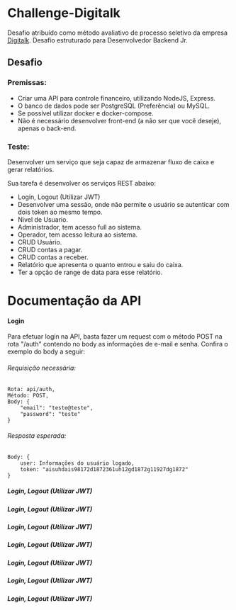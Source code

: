 # Challenge-Digitalk
Desafio atribuído como método avaliativo de processo seletivo da empresa [Digitalk](https://digitalk.com.br/). Desafio estruturado para Desenvolvedor Backend Jr.

## Desafio
### Premissas:

- Criar uma API para controle financeiro, utilizando NodeJS, Express.
- O banco de dados pode ser PostgreSQL (Preferência) ou MySQL.
- Se possível utilizar docker e docker-compose.
- Não é necessário desenvolver front-end (a não ser que você deseje), apenas o back-end.

### Teste:
Desenvolver um serviço que seja capaz de armazenar fluxo de caixa e gerar relatórios.

Sua tarefa é desenvolver os serviços REST abaixo:
* Login, Logout (Utilizar JWT)
* Desenvolver uma sessão, onde não permite o usuário se autenticar com dois token ao mesmo tempo.
* Nivel de Usuario.
* Administrador, tem acesso full ao sistema.
* Operador, tem acesso leitura ao sistema.
* CRUD Usuário.
* CRUD contas a pagar.
* CRUD contas a receber.
* Relatório que apresenta o quanto entrou e saiu do caixa.
* Ter a opção de range de data para esse relatório.


# Documentação da API


#### Login
Para efetuar login na API, basta fazer um request com o método POST na rota "/auth" contendo no body as informações de e-mail e senha. Confira o exemplo do body a seguir:

###### Requisição necessária: 

```
Rota: api/auth,
Método: POST,
Body: {
    "email": "teste@teste",
    "password": "teste"
}
```

###### Resposta esperada: 

```
Body: {
    user: Informações do usuário logado,
    token: "aisuhdais98172d1872361uh12gd1872g11927dg1872"
}
```

##### Login, Logout (Utilizar JWT)
##### Login, Logout (Utilizar JWT)
##### Login, Logout (Utilizar JWT)
##### Login, Logout (Utilizar JWT)
##### Login, Logout (Utilizar JWT)
##### Login, Logout (Utilizar JWT)
##### Login, Logout (Utilizar JWT)
